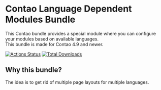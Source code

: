 Contao Language Dependent Modules Bundle
========================================

This Contao bundle provides a special module where you can configure your modules based on available languages.  
This bundle is made for Contao 4.9 and newer.

[![Actions Status](https://github.com/1up-lab/contao-language-dependent-modules-bundle/workflows/ci/badge.svg)](https://github.com/1up-lab/contao-language-dependent-modules-bundle/actions)
[![Total Downloads](http://img.shields.io/packagist/dt/oneup/contao-language-dependent-modules-bundle.svg?style=flat-square)](https://packagist.org/packages/oneup/contao-language-dependent-modules-bundle)


Why this bundle?
----------------
The idea is to get rid of multiple page layouts for multiple languages.    
